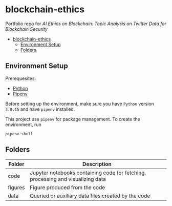 # blockchain-ethics

Portfolio repo for *AI Ethics on Blockchain: Topic Analysis on Twitter Data for Blockchain Security*

- [blockchain-ethics](#blockchain-ethics)
  - [Environment Setup](#environment-setup)
  - [Folders](#folders)

## Environment Setup

Prerequesites:

- [Python](https://www.python.org/downloads/)
- [Pipenv](https://pipenv.pypa.io/en/latest/)

Before setting up the environment, make sure you have `Python` version `3.8.15` and have `pipenv` installed.

This project use `pipenv` for package management. To create the environment, run

```shell
pipenv shell
```

## Folders

| Folder  | Description                                                                     |
| ------- | ------------------------------------------------------------------------------- |
| code    | Jupyter notebooks containing code for fetching, processing and visualizing data |
| figures | Figure produced from the code                                                   |
| data    | Queried or auxiliary data files created by the code                             |
